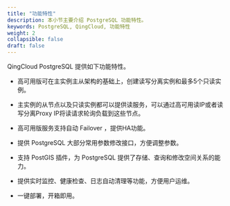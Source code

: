 ```yaml
---
title: "功能特性"
description: 本小节主要介绍 PostgreSQL 功能特性。 
keywords: PostgreSQL, QingCloud, 功能特性
weight: 2
collapsible: false
draft: false
---
```




QingCloud PostgreSQL 提供如下功能特性。 

- 高可用版可在主实例主从架构的基础上，创建读写分离实例和最多5个只读实例。

- 主实例的从节点以及只读实例都可以提供读服务，可以通过高可用读IP或者读写分离Proxy IP将读请求轮询负载到这些节点。

- 高可用版服务支持自动 Failover ，提供HA功能。

- 提供 PostgreSQL 大部分常用参数修改接口，方便调整参数。

- 支持 PostGIS 插件，为 PostgreSQL 提供了存储、查询和修改空间关系的能力。

- 提供实时监控、健康检查、日志自动清理等功能，方便用户运维。

- 一键部署，开箱即用。
